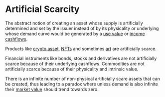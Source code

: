 # Artificial Scarcity
The abstract notion of creating an asset whose supply is artificially determined and set by the issuer instead of by its physicality or underlying whose demand curve would be generated by a [use value](use-value.md) or [income cashflows](income-cashflows.md).  

Products like [crypto asset](cryptoasset.md), [NFTs](nft.md) and sometimes [art](art.md) are artificially scarce.

Financial instruments like bonds, stocks and derivatives are not artificially scarce because of their underlying cashflows. Commodities are not artificially scarce because of their physicality and intrinsic value.

There is an infinite number of non-physical artificially scare assets that can be created, thus leading to a paradox where unless demand is also infinite their [market value](market-value.md) should trend towards zero.
